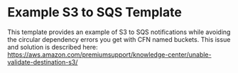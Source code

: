 # Example S3 to SQS Template

This template provides an example of S3 to SQS notifications while avoiding the circular dependency errors you get with CFN named buckets. This issue and solution is described here: <https://aws.amazon.com/premiumsupport/knowledge-center/unable-validate-destination-s3/>

